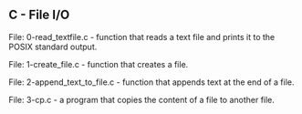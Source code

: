 ## C - File I/O

File: 0-read_textfile.c - function that reads a text file and prints it to the POSIX standard output.

File: 1-create_file.c - function that creates a file.

File: 2-append_text_to_file.c - function that appends text at the end of a file.

File: 3-cp.c - a program that copies the content of a file to another file.